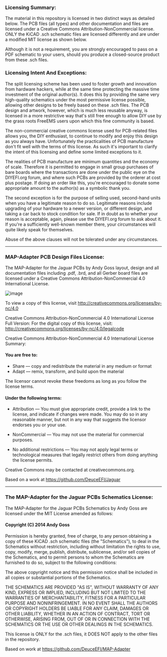 ### Licensing Summary:

The material in this repository is licensed in two distinct ways as detailed below. The PCB files (all types) and
other documentation and files are licensed under a Creative Commons Attribution-NonCommercial license. 
ONLY the KiCAD .sch schematic files are licensed differently and are under a modified MIT license as shown below.

Although it is not a requirement, you are strongly encouraged to pass on a PDF schematic to your users, should you
produce a closed-source product from these .sch files.

### Licensing Intent And Exceptions:

The split licensing scheme has been used to foster growth and innovation from hardware hackers, while at the same
time protecting the massive time investment of the original author(s). It does this by providing the same very
high-quality schematics under the most permissive license possible, allowing other designs to be freely based on
these .sch files. The PCB design and artwork, however, which is much less reusable anyway, is licensed in a more
restrictive way that's still free enough to allow DIY use by the grass roots FreeEMS users upon which this fine
community is based.

The non-commercial creative commons license used for PCB-related files allows you, the DIY enthusiast, to continue
to modify and enjoy this design as you always have. Unfortunately the practicalities of PCB manufacture don't fit
well with the terms of this license. As such it's important to clarify the intent of this licensing and define
some limited exceptions to it.

The realities of PCB manufacture are minimum quantities and the economy of scale. Therefore it is permitted to
engage in small group purchases of bare boards where the transactions are done under the public eye on the
DIYEFI.org forum, and where such PCBs are provided by the orderer at cost plus postage. If doing an order like
this, you're encouraged to donate some appropriate amount to the author(s) as a symbolic thank you.

The second exception is for the purpose of selling used, second-hand units when you have a legitimate reason to
do so. Legitimate reasons include upgrading of your hardware to a newer version, or different design, and taking
a car back to stock condition for sale. If in doubt as to whether your reason is acceptable, again, please use
the DIYEFI.org forum to ask about it. If you're a sufficiently well-known member there, your circumstances will
quite likely speak for themselves.

Abuse of the above clauses will not be tolerated under any circumstances.

----------------------------------------

### MAP-Adapter PCB Design Files License:

The MAP-Adapter for the Jaguar PCBs by Andy Goss layout, design and all documentation files including .pdf, .brd, and all 
Gerber board files are licensed under a Creative Commons Attribution-NonCommercial 4.0 International License.

![image](http://i.creativecommons.org/l/by-nc/4.0/88x31.png)

To view a copy of this license, visit http://creativecommons.org/licenses/by-nc/4.0

Creative Commons Attribution-NonCommercial 4.0 International License Full Version:
For the digital copy of this license, visit: http://creativecommons.org/licenses/by-nc/4.0/legalcode

Creative Commons Attribution-NonCommercial 4.0 International License Summary:

#### You are free to:
* Share — copy and redistribute the material in any medium or format
* Adapt — remix, transform, and build upon the material 

The licensor cannot revoke these freedoms as long as you follow the license terms.

#### Under the following terms:

* Attribution — You must give appropriate credit, provide a link to the license, and indicate if changes were made. 
You may do so in any reasonable manner, but not in any way that suggests the licensor endorses you or your use. 

* NonCommercial — You may not use the material for commercial purposes. 

* No additional restrictions — You may not apply legal terms or technological measures that legally restrict others 
from doing anything the license permits. 

Creative Commons may be contacted at creativecommons.org. 

Based on a work at https://github.com/DeuceEFI/Jaguar

----------------------------------------

### The MAP-Adapter for the Jaguar PCBs Schematics License:

The MAP-Adapter for the Jaguar PCBs Schematics by Andy Goss are licensed under the MIT License amended as follows: 

#### Copyright (C) 2014 Andy Goss

Permission is hereby granted, free of charge, to any person obtaining a copy of 
these KiCAD .sch schematic files (the "Schematics"), to deal in the Schematics without 
restriction, including without limitation the rights to use, copy, modify, merge, 
publish, distribute, sublicense, and/or sell copies of the Schematics, and to permit 
persons to whom the Schematics are furnished to do so, subject to the following conditions:

The above copyright notice and this permission notice shall be included in all copies 
or substantial portions of the Schematics.

THE SCHEMATICS ARE PROVIDED "AS IS", WITHOUT WARRANTY OF ANY KIND, EXPRESS OR IMPLIED, 
INCLUDING BUT NOT LIMITED TO THE WARRANTIES OF MERCHANTABILITY, FITNESS FOR A PARTICULAR 
PURPOSE AND NONINFRINGEMENT. IN NO EVENT SHALL THE AUTHORS OR COPYRIGHT HOLDERS BE LIABLE 
FOR ANY CLAIM, DAMAGES OR OTHER LIABILITY, WHETHER IN AN ACTION OF CONTRACT, TORT OR 
OTHERWISE, ARISING FROM, OUT OF OR IN CONNECTION WITH THE SCHEMATICS OR THE USE OR OTHER 
DEALINGS IN THE SCHEMATICS.

This license is ONLY for the .sch files, it DOES NOT apply to the other files in the repository.

Based on work at https://github.com/DeuceEFI/MAP-Adapter
